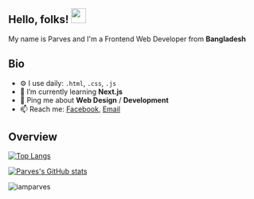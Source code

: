 ## Hello, folks! <img src="https://raw.githubusercontent.com/MartinHeinz/MartinHeinz/master/wave.gif" width="30px">
My name is Parves and I'm a Frontend Web Developer from **Bangladesh**
## Bio
- ⚙️ I use daily: `.html`, `.css`, `.js`
- 🌱 I’m currently learning **Next.js**
- 💬 Ping me about **Web Design** / **Development**
- 📫 Reach me: [Facebook](https://www.facebook.com/Iamparves/), [Email](mailto:itzparves@gmail.com/)

## Overview

[![Top Langs](https://github-readme-stats.vercel.app/api/top-langs/?username=iamparves&layout=compact)](https://github.com/iamparves/github-readme-stats)

[![Parves's GitHub stats](https://github-readme-stats.vercel.app/api?username=iamparves&count_private=true&show_icons=true)](https://github.com/iamparves/github-readme-stats)

<p><img align="center" src="https://github-readme-streak-stats.herokuapp.com/?user=iamparves&" alt="iamparves" /></p>
